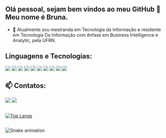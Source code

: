 ## Olá pessoal, sejam bem vindos ao meu GitHub 👋 Meu nome é Bruna.

- 🔭 Atualmente sou mestranda em Tecnologia da Informação e residente em Tecnologia Da Informação com ênfase em Business Intelligence e Analytic, pela UFRN.


## Linguagens e Tecnologias:

<img src="https://img.shields.io/badge/Python-3776AB?style=for-the-badge&logo=python&logoColor=white" />
<img src="https://img.shields.io/badge/MySQL-00000F?style=for-the-badge&logo=mysql&logoColor=white" />
<img src="https://img.shields.io/badge/-Docker-black?style=for-the-badge&logo=Docker" />
<img src="https://img.shields.io/badge/-Git-white?style=for-the-badge&logo=Git" />
<img src="https://img.shields.io/badge/GitHub-%2312100E.svg?&style=for-the-badge&logo=Github&logoColor=white" />
<img src="https://img.shields.io/badge/Visual_Studio_Code-0078D4?style=for-the-badge&logo=visual%20studio%20code&logoColor=white" />
<img src="https://img.shields.io/badge/JavaScript-323330?style=for-the-badge&logo=javascript&logoColor=F7DF1E" />
<img src="https://img.shields.io/badge/HTML5-E34F26?style=for-the-badge&logo=html5&logoColor=white"/>
<img src="https://img.shields.io/badge/CSS3-1572B6?style=for-the-badge&logo=css3&logoColor=white" />
<img src="https://img.shields.io/badge/-Linux-black?style=for-the-badge&logo=Linux" />


## 📫 Contatos:
<div>
<a href = "brna.oliveira03@gmail.com"><img src="https://img.shields.io/badge/Gmail-D14836?style=for-the-badge&logo=gmail&logoColor=white" target="_blank"></a>
<a href="https://www.linkedin.com/in/bruna-oliveira-2503aa231/" target="_blank"><img src="https://img.shields.io/badge/-LinkedIn-%230077B5?style=for-the-badge&logo=linkedin&logoColor=white" target="_blank"></a>   
</div>


##   
[![Top Langs](https://github-readme-stats.vercel.app/api/top-langs/?username=brnaoliveira)](https://github.com/brnaoliveira/github-readme-stats)


##
![Snake animation](https://github.com/brnaoliveira/brnaoliveira/blob/output/github-contribution-grid-snake.svg)
